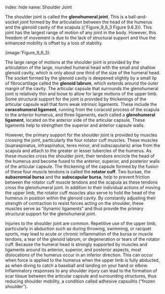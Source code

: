index: hide
name: Shoulder Joint

The shoulder joint is called the  **glenohumeral joint**. This is a ball-and-socket joint formed by the articulation between the head of the humerus and the glenoid cavity of the scapula ({'Figure_9_6_3 Figure 9.6.3}). This joint has the largest range of motion of any joint in the body. However, this freedom of movement is due to the lack of structural support and thus the enhanced mobility is offset by a loss of stability.


{image:'Figure_9_6_3}
        

The large range of motions at the shoulder joint is provided by the articulation of the large, rounded humeral head with the small and shallow glenoid cavity, which is only about one third of the size of the humeral head. The socket formed by the glenoid cavity is deepened slightly by a small lip of fibrocartilage called the  **glenoid labrum**, which extends around the outer margin of the cavity. The articular capsule that surrounds the glenohumeral joint is relatively thin and loose to allow for large motions of the upper limb. Some structural support for the joint is provided by thickenings of the articular capsule wall that form weak intrinsic ligaments. These include the  **coracohumeral ligament**, running from the coracoid process of the scapula to the anterior humerus, and three ligaments, each called a  **glenohumeral ligament**, located on the anterior side of the articular capsule. These ligaments help to strengthen the superior and anterior capsule walls.

However, the primary support for the shoulder joint is provided by muscles crossing the joint, particularly the four rotator cuff muscles. These muscles (supraspinatus, infraspinatus, teres minor, and subscapularis) arise from the scapula and attach to the greater or lesser tubercles of the humerus. As these muscles cross the shoulder joint, their tendons encircle the head of the humerus and become fused to the anterior, superior, and posterior walls of the articular capsule. The thickening of the capsule formed by the fusion of these four muscle tendons is called the  **rotator cuff**. Two bursae, the  **subacromial bursa** and the  **subscapular bursa**, help to prevent friction between the rotator cuff muscle tendons and the scapula as these tendons cross the glenohumeral joint. In addition to their individual actions of moving the upper limb, the rotator cuff muscles also serve to hold the head of the humerus in position within the glenoid cavity. By constantly adjusting their strength of contraction to resist forces acting on the shoulder, these muscles serve as “dynamic ligaments” and thus provide the primary structural support for the glenohumeral joint.

Injuries to the shoulder joint are common. Repetitive use of the upper limb, particularly in abduction such as during throwing, swimming, or racquet sports, may lead to acute or chronic inflammation of the bursa or muscle tendons, a tear of the glenoid labrum, or degeneration or tears of the rotator cuff. Because the humeral head is strongly supported by muscles and ligaments around its anterior, superior, and posterior aspects, most dislocations of the humerus occur in an inferior direction. This can occur when force is applied to the humerus when the upper limb is fully abducted, as when diving to catch a baseball and landing on your hand or elbow. Inflammatory responses to any shoulder injury can lead to the formation of scar tissue between the articular capsule and surrounding structures, thus reducing shoulder mobility, a condition called adhesive capsulitis (“frozen shoulder”).
